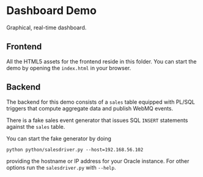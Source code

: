 # Dashboard Demo

Graphical, real-time dashboard.

## Frontend

All the HTML5 assets for the frontend reside in this folder. You can start the demo by opening the `index.html` in your browser.

## Backend

The backend for this demo consists of a `sales` table equipped with PL/SQL triggers that compute aggregate data and publish WebMQ events.

There is a fake sales event generator that issues SQL `INSERT` statements against the `sales` table. 

You can start the fake generator by doing

	python python/salesdriver.py --host=192.168.56.102

providing the hostname or IP address for your Oracle instance. For other options run the `salesdriver.py` with `--help`.
